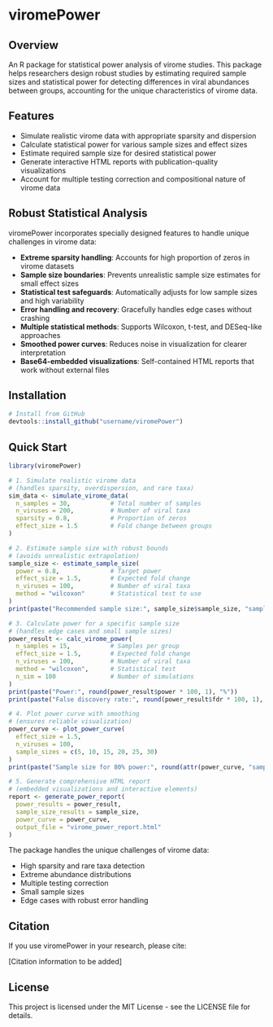 # viromePower

## Overview
An R package for statistical power analysis of virome studies. This package helps researchers design robust studies by estimating required sample sizes and statistical power for detecting differences in viral abundances between groups, accounting for the unique characteristics of virome data.

## Features
- Simulate realistic virome data with appropriate sparsity and dispersion
- Calculate statistical power for various sample sizes and effect sizes
- Estimate required sample size for desired statistical power
- Generate interactive HTML reports with publication-quality visualizations
- Account for multiple testing correction and compositional nature of virome data

## Robust Statistical Analysis
viromePower incorporates specially designed features to handle unique challenges in virome data:

- **Extreme sparsity handling**: Accounts for high proportion of zeros in virome datasets
- **Sample size boundaries**: Prevents unrealistic sample size estimates for small effect sizes
- **Statistical test safeguards**: Automatically adjusts for low sample sizes and high variability
- **Error handling and recovery**: Gracefully handles edge cases without crashing
- **Multiple statistical methods**: Supports Wilcoxon, t-test, and DESeq-like approaches
- **Smoothed power curves**: Reduces noise in visualization for clearer interpretation
- **Base64-embedded visualizations**: Self-contained HTML reports that work without external files

## Installation

```r
# Install from GitHub
devtools::install_github("username/viromePower")
```

## Quick Start

```r
library(viromePower)

# 1. Simulate realistic virome data 
# (handles sparsity, overdispersion, and rare taxa)
sim_data <- simulate_virome_data(
  n_samples = 30,           # Total number of samples
  n_viruses = 200,          # Number of viral taxa
  sparsity = 0.8,           # Proportion of zeros
  effect_size = 1.5         # Fold change between groups
)

# 2. Estimate sample size with robust bounds
# (avoids unrealistic extrapolation)
sample_size <- estimate_sample_size(
  power = 0.8,              # Target power
  effect_size = 1.5,        # Expected fold change
  n_viruses = 100,          # Number of viral taxa
  method = "wilcoxon"       # Statistical test to use
)
print(paste("Recommended sample size:", sample_size$sample_size, "samples per group"))

# 3. Calculate power for a specific sample size
# (handles edge cases and small sample sizes)
power_result <- calc_virome_power(
  n_samples = 15,           # Samples per group
  effect_size = 1.5,        # Expected fold change
  n_viruses = 100,          # Number of viral taxa
  method = "wilcoxon",      # Statistical test
  n_sim = 100               # Number of simulations
)
print(paste("Power:", round(power_result$power * 100, 1), "%"))
print(paste("False discovery rate:", round(power_result$fdr * 100, 1), "%"))

# 4. Plot power curve with smoothing
# (ensures reliable visualization)
power_curve <- plot_power_curve(
  effect_size = 1.5,
  n_viruses = 100,
  sample_sizes = c(5, 10, 15, 20, 25, 30)
)
print(paste("Sample size for 80% power:", round(attr(power_curve, "sample_size_80"), 1)))

# 5. Generate comprehensive HTML report
# (embedded visualizations and interactive elements)
report <- generate_power_report(
  power_results = power_result,
  sample_size_results = sample_size,
  power_curve = power_curve,
  output_file = "virome_power_report.html"
)
```

The package handles the unique challenges of virome data:
- High sparsity and rare taxa detection
- Extreme abundance distributions
- Multiple testing correction
- Small sample sizes
- Edge cases with robust error handling

## Citation

If you use viromePower in your research, please cite:

[Citation information to be added]

## License

This project is licensed under the MIT License - see the LICENSE file for details.
